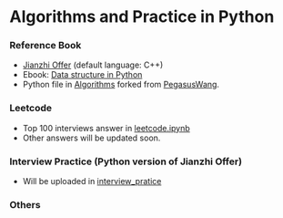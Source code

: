 # Algorithms and Practice in Python

### Reference Book
+ [Jianzhi Offer](剑指offer_第二版.pdf) (default language: C++)
+ Ebook: [Data structure in Python](https://python-data-structures-and-algorithms.readthedocs.io/zh/latest/)
+ Python file in [Algorithms](./algorithms) forked from [PegasusWang](https://github.com/PegasusWang/python_data_structures_and_algorithms).

### Leetcode
+ Top 100 interviews answer in [leetcode.ipynb](./leetcode/leetcode.ipynb)
+ Other answers will be updated soon.

### Interview Practice (Python version of Jianzhi Offer)
+ Will be uploaded in [interview_pratice](./interview_pratice/) 

### Others
